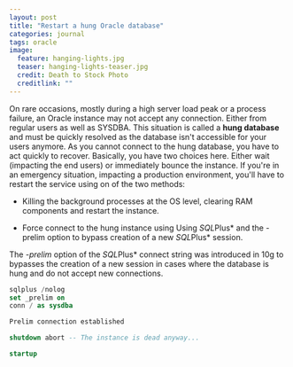 ```yaml
---
layout: post
title: "Restart a hung Oracle database"
categories: journal
tags: oracle
image:
  feature: hanging-lights.jpg
  teaser: hanging-lights-teaser.jpg
  credit: Death to Stock Photo
  creditlink: ""
---
```


On rare occasions, mostly during a high server load peak or a process failure, an Oracle instance may not accept any connection. Either from regular users as well as SYSDBA.
This situation is called a **hung database** and must be quickly resolved as the database isn't accessible for your users anymore.
As you cannot connect to the hung database, you have to act quickly to recover. Basically, you have two choices here. Either wait (impacting the end users) or immediately bounce the instance.
If you're in an emergency situation, impacting a production environment, you'll have to restart the service using on of the two methods:

- Killing the background processes at the OS level, clearing RAM components and restart the instance.

- Force connect to the hung instance using Using *SQL*Plus* and the -prelim option to bypass creation of a new *SQL*Plus* session.

The *-prelim* option of the *SQL*Plus* connect string was introduced in 10g to bypasses the creation of a new session in cases where the database is hung and do not accept new connections.

``` SQL
sqlplus /nolog
set _prelim on
conn / as sysdba

Prelim connection established

shutdown abort -- The instance is dead anyway...

startup
```
